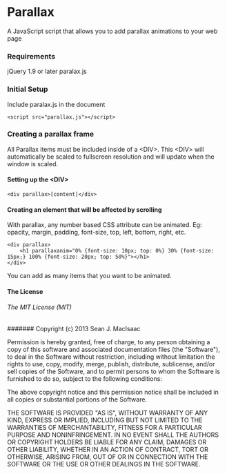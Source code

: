 # Parallax

A JavaScript script that allows you to add parallax animations to your web page

### Requirements
jQuery 1.9 or later
paralax.js

### Initial Setup
Include paralax.js in the document

    <script src="parallax.js"></script>

### Creating a parallax frame
All Parallax items must be included inside of a &lt;DIV&gt;. This &lt;DIV&gt; will automatically be scaled to fullscreen resolution and will update when the window is scaled.

#### Setting up the &lt;DIV&gt;

    <div parallax>[content]</div>

#### Creating an element that will be affected by scrolling
With parallax, any number based CSS attribute can be animated.
Eg: opacity, margin, padding, font-size, top, left, bottom, right, etc.

    <div parallax>
        <h1 parallaxanim="0% {font-size: 10px; top: 0%} 30% {font-size: 15px;} 100% {font-size: 20px; top: 50%}"></h1>
    </div>

You can add as many items that you want to be animated.

#### The License

###### The MIT License (MIT)

####### Copyright (c) 2013 Sean J. MacIsaac

Permission is hereby granted, free of charge, to any person obtaining a copy
of this software and associated documentation files (the "Software"), to deal
in the Software without restriction, including without limitation the rights
to use, copy, modify, merge, publish, distribute, sublicense, and/or sell
copies of the Software, and to permit persons to whom the Software is
furnished to do so, subject to the following conditions:

The above copyright notice and this permission notice shall be included in
all copies or substantial portions of the Software.

THE SOFTWARE IS PROVIDED "AS IS", WITHOUT WARRANTY OF ANY KIND, EXPRESS OR
IMPLIED, INCLUDING BUT NOT LIMITED TO THE WARRANTIES OF MERCHANTABILITY,
FITNESS FOR A PARTICULAR PURPOSE AND NONINFRINGEMENT. IN NO EVENT SHALL THE
AUTHORS OR COPYRIGHT HOLDERS BE LIABLE FOR ANY CLAIM, DAMAGES OR OTHER
LIABILITY, WHETHER IN AN ACTION OF CONTRACT, TORT OR OTHERWISE, ARISING FROM,
OUT OF OR IN CONNECTION WITH THE SOFTWARE OR THE USE OR OTHER DEALINGS IN
THE SOFTWARE.